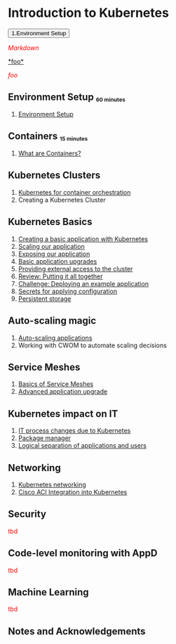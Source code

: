 # Introduction to Kubernetes

<div>
  <button>1.Environment Setup</button>
  
  <DIV CLASS="foo">
    <p><em>Markdown</em></p>
  </DIV>

<div><a href="bar">*foo*</a></div>

<style>p{color:red;}</style>
<p><em>foo</em></p>
</div>



## Environment Setup <sub><sup><sub>60 minutes</sub></sup></sub>
1. [Environment Setup](/A1_Environment_Setup)

## Containers <sub><sup><sub>15 minutes</sub></sup></sub>
1. [What are Containers?](/B1_Intro_to_Containers)

## Kubernetes Clusters
1. [Kubernetes for container orchestration](/C1_Kubernetes_for_Containers)
2. Creating a Kubernetes Cluster

## Kubernetes Basics
1. [Creating a basic application with Kubernetes](/C2_Basic_K8S_App)
2. [Scaling our application](/C3_Scaling_our_App)
3. [Exposing our application](/C4_Exposing_our_App)
4. [Basic application upgrades](/C6_Basic_App_Upgrades)
5. [Providing external access to the cluster](/C7_External_Access)
6. [Review: Putting it all together](C8_Review)
7. [Challenge: Deploying an example application](C9_Challenge)
8. [Secrets for applying configuration](C10_Secrets)
9. [Persistent storage](C11_Persistent_Storage)

## Auto-scaling magic
1. [Auto-scaling applications](/C5_Auto_Scaling)
2. Working with CWOM to automate scaling decisions

## Service Meshes
1. [Basics of Service Meshes](D1_Service_Meshes)
2. [Advanced application upgrade](D2_Advanced_App_Upgrade)

## Kubernetes impact on IT
1. [IT process changes due to Kubernetes](E1_IT_Process_Changes)
2. [Package manager](E2_Package_Manager)
3. [Logical separation of applications and users](E3_User_Management)

## Networking
1. [Kubernetes networking](F1_Networking)
2. [Cisco ACI Integration into Kubernetes](F2_ACI)

## Security
tbd

## Code-level monitoring with AppD
tbd

## Machine Learning
tbd

## Notes and Acknowledgements

